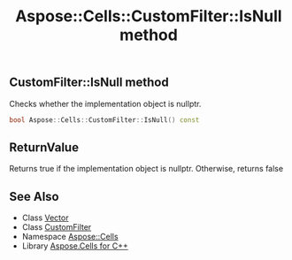 ﻿---
title: Aspose::Cells::CustomFilter::IsNull method
linktitle: IsNull
second_title: Aspose.Cells for C++ API Reference
description: 'Aspose::Cells::CustomFilter::IsNull method. Checks whether the implementation object is nullptr in C++.'
type: docs
weight: 500
url: /cpp/aspose.cells/customfilter/isnull/
---
## CustomFilter::IsNull method


Checks whether the implementation object is nullptr.

```cpp
bool Aspose::Cells::CustomFilter::IsNull() const
```


## ReturnValue

Returns true if the implementation object is nullptr. Otherwise, returns false

## See Also

* Class [Vector](../../vector/)
* Class [CustomFilter](../)
* Namespace [Aspose::Cells](../../)
* Library [Aspose.Cells for C++](../../../)
